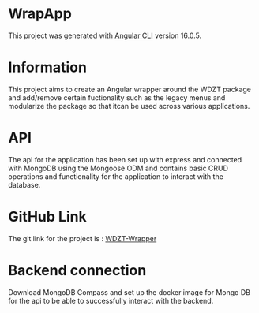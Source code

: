 # WrapApp

This project was generated with [Angular CLI](https://github.com/angular/angular-cli) version 16.0.5.

# Information

This project aims to create an Angular wrapper around the WDZT package and add/remove certain fuctionality such as the legacy menus and modularize the package so that itcan be used across various applications. 

# API

The api for the application has been set up with express and connected with MongoDB using the Mongoose ODM and contains basic CRUD operations and  functionality for the application to interact with the database. 

# GitHub Link

The git link for the project is : [WDZT-Wrapper](https://github.com/akisaini/wdzt-wrapper/)

# Backend connection

Download MongoDB Compass and set up the docker image for Mongo DB for the api to be able to successfully interact with the backend. 
